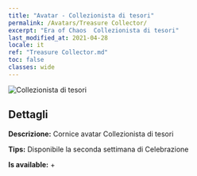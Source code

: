 ```yaml
---
title: "Avatar - Collezionista di tesori"
permalink: /Avatars/Treasure Collector/
excerpt: "Era of Chaos  Collezionista di tesori"
last_modified_at: 2021-04-28
locale: it
ref: "Treasure Collector.md"
toc: false
classes: wide
---
```

 ![Collezionista di tesori](/images/a/avatarFrame_19.png)

## Dettagli

 **Descrizione:** Cornice avatar Collezionista di tesori 

 **Tips:** Disponibile la seconda settimana di Celebrazione 

 **Is available:**  + 

